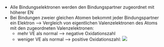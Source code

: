 - Alle Bindungselektronen werden den Bindungspartner zugeordnet mit höherer EN 
- Bei Bindungen zweier gleichen Atomen bekommt jeder Bindungspartner ein Elektron 
--> Vergleich von eigentlichen Valenzelektronen des Atoms mit den zugeordneten Valenzelektronen:
	- mehr VE als normal --> negative Oxidationszahl
	- weniger VE als normal --> positive Oxidationszahl:
![](Pasted%20image%2020231116174947.png)
